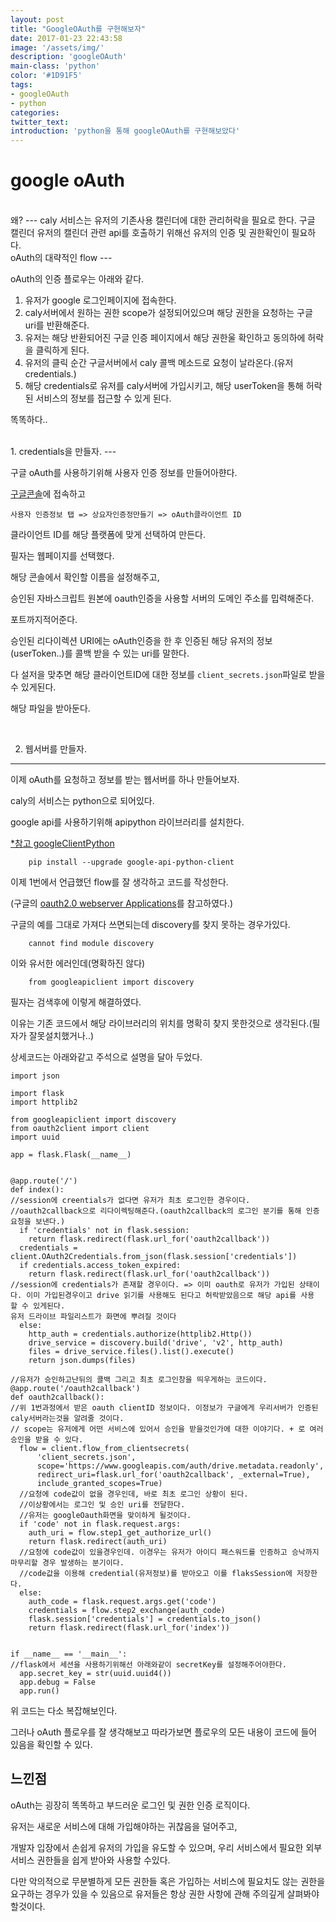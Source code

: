 ```yaml
---
layout: post
title: "GoogleOAuth를 구현해보자"
date: 2017-01-23 22:43:58
image: '/assets/img/'
description: 'googleOAuth'
main-class: 'python'
color: '#1D91F5'
tags:
- googleOAuth
- python
categories:
twitter_text:
introduction: 'python을 통해 googleOAuth를 구현해보았다'
---
```


google oAuth
=====
<br>
왜?
---
caly 서비스는 유저의 기존사용 캘린더에 대한 관리허락을 필요로 한다.
구글 캘린더 유저의 캘린더 관련 api를 호출하기 위해선 유저의 인증 및 권한확인이 필요하다.

<br>
oAuth의 대략적인 flow
---

oAuth의 인증 플로우는 아래와 같다.

1. 유저가 google 로그인페이지에 접속한다.
2. caly서버에서 원하는 권한 scope가 설정되어있으며 해당 권한을 요청하는 구글 uri를 반환해준다. 
3. 유저는 해당 반환되어진 구글 인증 페이지에서 해당 권한울 확인하고 동의하에 허락을 클릭하게 된다.
4. 유저의 클릭 순간 구글서버에서 caly 콜백 메소드로 요청이 날라온다.(유저 credentials.)
5. 해당 credentials로 유저를 caly서버에 가입시키고, 해당 userToken을 통해 허락된 서비스의 정보를 접근할 수 있게 된다.

똑똑하다..


<br>
1. credentials을 만들자.
---

구글 oAuth를 사용하기위해 사용자 인증 정보를 만들어아햔다.

[구글콘솔](https://console.developers.google.com/apis/credentials?project=swmaestro-156107)에 접속하고

~~~
사용자 인증정보 탭 => 상요자인증정만들기 => oAuth클라이언트 ID
~~~


클라이언트 ID를 해당 플랫폼에 맞게 선택하여 만든다.

필자는 웹페이지를 선택했다. 

해당 콘솔에서 확인할 이름을 설정해주고,

승인된 자바스크립트 원본에 oauth인증을 사용할 서버의 도메인 주소를 밉력해준다. 

포트까지적어준다.

승인된 리다이렉션 URI에는 oAuth인증을 한 후 인증된 해당 유저의 정보(userToken..)를 콜백 받을 수 있는 uri를 말한다.

다 설저을 맞추면 해당 클라이언트ID에 대한 정보를 `client_secrets.json`파일로 받을 수 있게된다. 

해당 파일을 받아둔다. 

<br>

2. 웹서버를 만들자.
---

이제 oAuth를 요청하고  정보를 받는 웹서버를 하나 만들어보자.

caly의 서비스는 python으로 되어있다.

google api를 사용하기위해 apipython 라이브러리를 설치한다.

[*참고 googleClientPython ](https://developers.google.com/api-client-library/python/start/installation)

~~~
	pip install --upgrade google-api-python-client
~~~


이제 1번에서 언급했던 flow를 잘 생각하고 코드를 작성한다.

(구글의 [oauth2.0 webserver Applications](https://developers.google.com/api-client-library/python/auth/web-app)를 참고하였다.)


구글의 예를 그대로 가져다 쓰면되는데 discovery를 찾지 못하는 경우가있다.

~~~
	cannot find module discovery
~~~

이와 유서한 에러인데(명확하진 않다)

~~~
	from googleapiclient import discovery
~~~

필자는 검색후에 이렇게 해결하였다.

이유는 기존 코드에서 해당 라이브러리의 위치를 명확히 찾지 못한것으로 생각된다.(필자가 잘못설치했거나..)


상세코드는 아래와같고 주석으로 설명을 달아 두었다.

~~~
import json

import flask
import httplib2

from googleapiclient import discovery
from oauth2client import client
import uuid

app = flask.Flask(__name__)


@app.route('/')
def index():
//session에 creentials가 없다면 유저가 최초 로그인한 경우이다.
//oauth2callback으로 리다이렉팅해준다.(oauth2callback의 로그인 분기를 통해 인증 요청을 보낸다.)
  if 'credentials' not in flask.session:
    return flask.redirect(flask.url_for('oauth2callback'))
  credentials = client.OAuth2Credentials.from_json(flask.session['credentials'])
  if credentials.access_token_expired:
    return flask.redirect(flask.url_for('oauth2callback'))
//session에 credentials가 존재할 경우이다. => 이미 oauth로 유저가 가입된 상태이다. 이미 가입된경우이고 drive 읽기를 사용해도 된다고 허락받았음으로 해당 api를 사용 할 수 있게된다.
유저 드라이브 파일리스트가 화면에 뿌려질 것이다
  else:
    http_auth = credentials.authorize(httplib2.Http())
    drive_service = discovery.build('drive', 'v2', http_auth)
    files = drive_service.files().list().execute()
    return json.dumps(files)

//유저가 승인하고난뒤의 콜백 그리고 최초 로그인창을 띄우게하는 코드이다.
@app.route('/oauth2callback')
def oauth2callback():
//위 1번과정에서 받은 oauth clientID 정보이다. 이정보가 구글에게 우리서버가 인증된 caly서버라는것을 알려줄 것이다.
// scope는 유저에게 어떤 서비스에 있어서 승인을 받을것인가에 대한 이야기다. + 로 여러 승인을 받을 수 있다.
  flow = client.flow_from_clientsecrets(
      'client_secrets.json',
      scope='https://www.googleapis.com/auth/drive.metadata.readonly',
      redirect_uri=flask.url_for('oauth2callback', _external=True),
      include_granted_scopes=True)
  //요청에 code값이 없을 경우인데, 바로 최초 로그인 상황이 된다. 
  //이상황에서는 로그인 및 승인 uri를 전달한다.
  //유저는 googleOauth화면을 맞이하게 될것이다.
  if 'code' not in flask.request.args:
    auth_uri = flow.step1_get_authorize_url()
    return flask.redirect(auth_uri)
  //요청에 code값이 있을경우인데. 이경우는 유저가 아이디 패스워드를 인증하고 승낙까지 마무리할 경우 발생하는 분기이다.
  //code값을 이용해 credential(유저정보)를 받아오고 이를 flaksSession에 저장한다. 
  else:
    auth_code = flask.request.args.get('code')
    credentials = flow.step2_exchange(auth_code)
    flask.session['credentials'] = credentials.to_json()
    return flask.redirect(flask.url_for('index'))


if __name__ == '__main__':
//flask에서 세션을 사용하기위해선 아래와같이 secretKey를 설정해주어야한다. 
  app.secret_key = str(uuid.uuid4())
  app.debug = False
  app.run()
~~~

위 코드는 다소 복잡해보인다.

그러나 oAuth 플로우를 잘 생각해보고 따라가보면 플로우의 모든 내용이 코드에 들어 있음을 확인할 수 있다. 


느낀점
---
oAuth는 굉장히 똑똑하고 부드러운 로그인 및 권한 인증 로직이다. 

유저는 새로운 서비스에 대해 가입해야하는 귀찮음을 덜어주고,

개발자 입장에서 손쉽게 유저의 가입을 유도할 수 있으며, 우리 서비스에서 필요한 외부 서비스 권한들을 쉽게 받아와 사용할 수있다.

다만 악의적으로 무분별하게 모든 권한들 혹은 가입하는 서비스에 필요치도 않는 권한을 요구하는 경우가 있을 수 있음으로 유저들은 항상 권한 사항에 관해 주의깊게 살펴봐야 할것이다.



